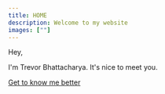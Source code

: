 ```yaml
---
title: HOME
description: Welcome to my website
images: [""]
---
```


Hey,

I'm Trevor Bhattacharya. It's nice to meet you.

[Get to know me better](/about "Get to know me better")
